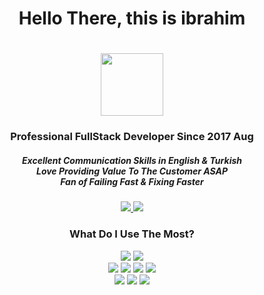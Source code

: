 <h1 align="center">Hello There, this is ibrahim<h1> 

<div id="header" align="center">
  <img src="https://i.giphy.com/media/du3J3cXyzhj75IOgvA/giphy.webp" width="100"/>
</div>

<h3 align="center">Professional FullStack Developer Since 2017 Aug</h3>
<h5 align="center">
Excellent Communication Skills in English & Turkish
<br>
Love Providing Value To The Customer ASAP 
<br> 
Fan of Failing Fast & Fixing Faster
</h5>
  
<div id="badges" align="center">
  <a href="https://www.linkedin.com/in/ibrahim-ozcan1/">
  <img src="https://img.shields.io/badge/-Linkedin-0077B5.svg?logo=linkedin&style=popout">
  </a>
  <a href="https://twitter.com/thelincoln_i">
  <img src="https://img.shields.io/badge/-Twitter-white.svg?logo=twitter&style=popout">
  </a>
</div>

<h3 align="center">What Do I Use The Most?</h3>

<div id="badges2" align="center">
  <img src="https://img.shields.io/badge/JavaScript-F7DF1E?style=popout&logo=javascript&logoColor=black">
  <img src="https://img.shields.io/badge/-Typescript-white.svg?logo=typescript&style=popout">
</div>
  
<div id="badges3" align="center">
  <img src="https://img.shields.io/badge/-NodeJS-white.svg?logo=node.js&style=popout">
  <img src="https://img.shields.io/badge/-Mongodb-white.svg?logo=mongodb&style=popout">
  <img src="https://img.shields.io/badge/-Postgresql-white.svg?logo=postgresql&style=popout">
  <img src="https://img.shields.io/badge/-Redis-white.svg?logo=redis&style=popout">
</div>
  
<div id="badges4" align="center">
  <img src="https://img.shields.io/badge/-Remix-61DAFB?logo=remix">
  <img src="https://img.shields.io/badge/-React-white.svg?logo=react&style=popout">
  <img src="https://img.shields.io/badge/-Redux-764ABC.svg?logo=redux&style=popout">
</div>
